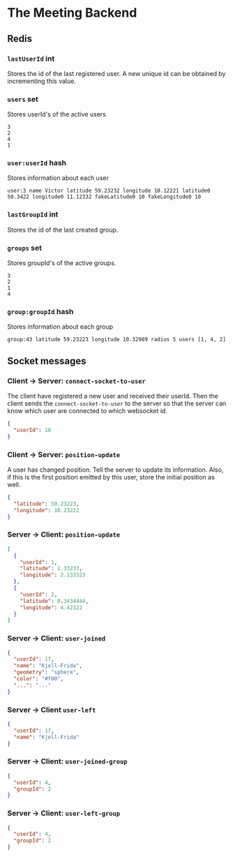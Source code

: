 # The Meeting Backend

## Redis

### `lastUserId` int
Stores the id of the last registered user. A new unique id can be obtained by incrementing this value.

### `users` set
Stores userId's of the active users
```
3
2
4
1
```

### `user:userId` hash
Stores information about each user
```
user:3 name Victor latitude 59.23232 longitude 10.12221 latitude0 50.3422 longitude0 11.12332 fakeLatitude0 10 fakeLongitude0 10
```

### `lastGroupId` int
Stores the id of the last created group.

### `groups` set
Stores groupId's of the active groups.
```
3
2
1
4
```

### `group:groupId` hash
Stores information about each group
```
group:43 latitude 59.23223 longitude 10.32989 radius 5 users [1, 4, 2]
```

## Socket messages

### Client -> Server: `connect-socket-to-user`
The client have registered a new user and received their userId. Then the client sends the `connect-socket-to-user` to the server so that the server can know which user are connected to which websocket id.
```json
{
  "userId": 18
}
```

### Client -> Server: `position-update`
A user has changed position. Tell the server to update its information. Also, if this is the first position emitted by this user, store the initial position as well.
```json
{
  "latitude": 50.23223,
  "longitude": 10.23222
}
```

### Server -> Client: `position-update`
```json
[
  {
    "userId": 1,
    "latitude": 1.33233,
    "longitude": 2.133323
  },
  {
    "userId": 2,
    "latitude": 0.3434444,
    "longitude": 4.42322
  }
]
```

### Server -> Client: `user-joined`
```json
{
  "userId": 17,
  "name": "Kjell-Frida",
  "geometry": "sphere",
  "color": "#f00",
  "...": "..."
}
```

### Server -> Client `user-left`
```json
{
  "userId": 17,
  "name": "Kjell-Frida"
}
```

### Server -> Client: `user-joined-group`
```json
{
  "userId": 4,
  "groupId": 2
}
```

### Server -> Client: `user-left-group`
```json
{
  "userId": 4,
  "groupId": 2
}
```